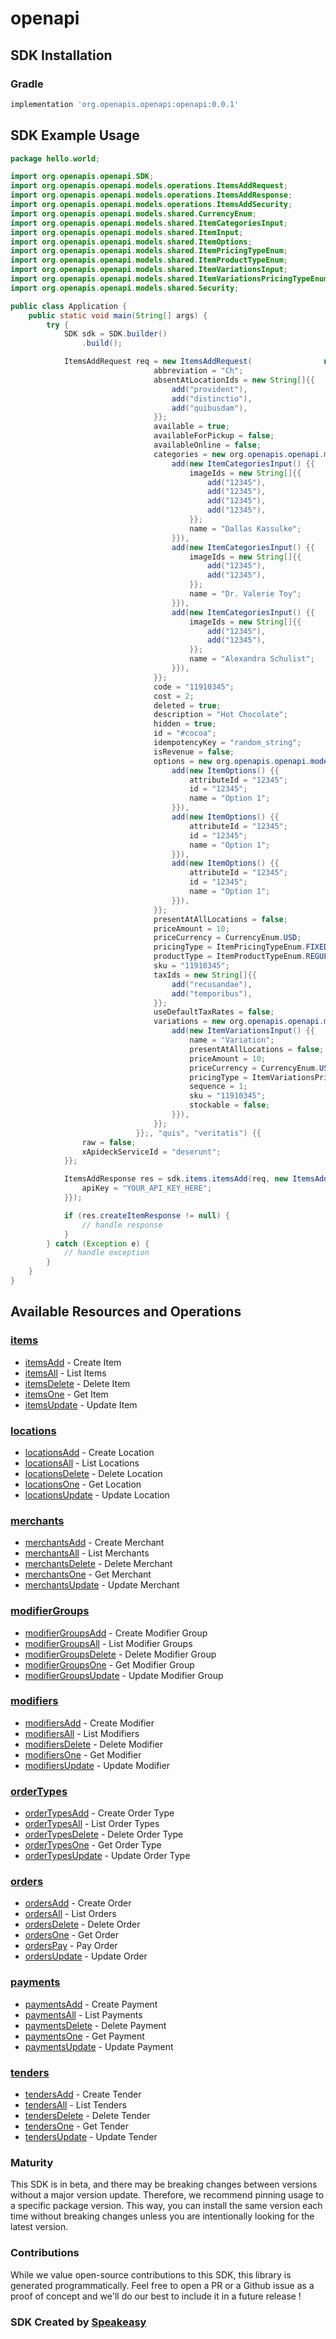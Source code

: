 # openapi

<!-- Start SDK Installation -->
## SDK Installation

### Gradle

```groovy
implementation 'org.openapis.openapi:openapi:0.0.1'
```
<!-- End SDK Installation -->

## SDK Example Usage
<!-- Start SDK Example Usage -->
```java
package hello.world;

import org.openapis.openapi.SDK;
import org.openapis.openapi.models.operations.ItemsAddRequest;
import org.openapis.openapi.models.operations.ItemsAddResponse;
import org.openapis.openapi.models.operations.ItemsAddSecurity;
import org.openapis.openapi.models.shared.CurrencyEnum;
import org.openapis.openapi.models.shared.ItemCategoriesInput;
import org.openapis.openapi.models.shared.ItemInput;
import org.openapis.openapi.models.shared.ItemOptions;
import org.openapis.openapi.models.shared.ItemPricingTypeEnum;
import org.openapis.openapi.models.shared.ItemProductTypeEnum;
import org.openapis.openapi.models.shared.ItemVariationsInput;
import org.openapis.openapi.models.shared.ItemVariationsPricingTypeEnum;
import org.openapis.openapi.models.shared.Security;

public class Application {
    public static void main(String[] args) {
        try {
            SDK sdk = SDK.builder()
                .build();

            ItemsAddRequest req = new ItemsAddRequest(                new ItemInput("Cocoa") {{
                                abbreviation = "Ch";
                                absentAtLocationIds = new String[]{{
                                    add("provident"),
                                    add("distinctio"),
                                    add("quibusdam"),
                                }};
                                available = true;
                                availableForPickup = false;
                                availableOnline = false;
                                categories = new org.openapis.openapi.models.shared.ItemCategoriesInput[]{{
                                    add(new ItemCategoriesInput() {{
                                        imageIds = new String[]{{
                                            add("12345"),
                                            add("12345"),
                                            add("12345"),
                                            add("12345"),
                                        }};
                                        name = "Dallas Kassulke";
                                    }}),
                                    add(new ItemCategoriesInput() {{
                                        imageIds = new String[]{{
                                            add("12345"),
                                            add("12345"),
                                        }};
                                        name = "Dr. Valerie Toy";
                                    }}),
                                    add(new ItemCategoriesInput() {{
                                        imageIds = new String[]{{
                                            add("12345"),
                                            add("12345"),
                                        }};
                                        name = "Alexandra Schulist";
                                    }}),
                                }};
                                code = "11910345";
                                cost = 2;
                                deleted = true;
                                description = "Hot Chocolate";
                                hidden = true;
                                id = "#cocoa";
                                idempotencyKey = "random_string";
                                isRevenue = false;
                                options = new org.openapis.openapi.models.shared.ItemOptions[]{{
                                    add(new ItemOptions() {{
                                        attributeId = "12345";
                                        id = "12345";
                                        name = "Option 1";
                                    }}),
                                    add(new ItemOptions() {{
                                        attributeId = "12345";
                                        id = "12345";
                                        name = "Option 1";
                                    }}),
                                    add(new ItemOptions() {{
                                        attributeId = "12345";
                                        id = "12345";
                                        name = "Option 1";
                                    }}),
                                }};
                                presentAtAllLocations = false;
                                priceAmount = 10;
                                priceCurrency = CurrencyEnum.USD;
                                pricingType = ItemPricingTypeEnum.FIXED;
                                productType = ItemProductTypeEnum.REGULAR;
                                sku = "11910345";
                                taxIds = new String[]{{
                                    add("recusandae"),
                                    add("temporibus"),
                                }};
                                useDefaultTaxRates = false;
                                variations = new org.openapis.openapi.models.shared.ItemVariationsInput[]{{
                                    add(new ItemVariationsInput() {{
                                        name = "Variation";
                                        presentAtAllLocations = false;
                                        priceAmount = 10;
                                        priceCurrency = CurrencyEnum.USD;
                                        pricingType = ItemVariationsPricingTypeEnum.FIXED;
                                        sequence = 1;
                                        sku = "11910345";
                                        stockable = false;
                                    }}),
                                }};
                            }};, "quis", "veritatis") {{
                raw = false;
                xApideckServiceId = "deserunt";
            }};            

            ItemsAddResponse res = sdk.items.itemsAdd(req, new ItemsAddSecurity("perferendis") {{
                apiKey = "YOUR_API_KEY_HERE";
            }});

            if (res.createItemResponse != null) {
                // handle response
            }
        } catch (Exception e) {
            // handle exception
        }
    }
}
```
<!-- End SDK Example Usage -->

<!-- Start SDK Available Operations -->
## Available Resources and Operations


### [items](docs/items/README.md)

* [itemsAdd](docs/items/README.md#itemsadd) - Create Item
* [itemsAll](docs/items/README.md#itemsall) - List Items
* [itemsDelete](docs/items/README.md#itemsdelete) - Delete Item
* [itemsOne](docs/items/README.md#itemsone) - Get Item
* [itemsUpdate](docs/items/README.md#itemsupdate) - Update Item

### [locations](docs/locations/README.md)

* [locationsAdd](docs/locations/README.md#locationsadd) - Create Location
* [locationsAll](docs/locations/README.md#locationsall) - List Locations
* [locationsDelete](docs/locations/README.md#locationsdelete) - Delete Location
* [locationsOne](docs/locations/README.md#locationsone) - Get Location
* [locationsUpdate](docs/locations/README.md#locationsupdate) - Update Location

### [merchants](docs/merchants/README.md)

* [merchantsAdd](docs/merchants/README.md#merchantsadd) - Create Merchant
* [merchantsAll](docs/merchants/README.md#merchantsall) - List Merchants
* [merchantsDelete](docs/merchants/README.md#merchantsdelete) - Delete Merchant
* [merchantsOne](docs/merchants/README.md#merchantsone) - Get Merchant
* [merchantsUpdate](docs/merchants/README.md#merchantsupdate) - Update Merchant

### [modifierGroups](docs/modifiergroups/README.md)

* [modifierGroupsAdd](docs/modifiergroups/README.md#modifiergroupsadd) - Create Modifier Group
* [modifierGroupsAll](docs/modifiergroups/README.md#modifiergroupsall) - List Modifier Groups
* [modifierGroupsDelete](docs/modifiergroups/README.md#modifiergroupsdelete) - Delete Modifier Group
* [modifierGroupsOne](docs/modifiergroups/README.md#modifiergroupsone) - Get Modifier Group
* [modifierGroupsUpdate](docs/modifiergroups/README.md#modifiergroupsupdate) - Update Modifier Group

### [modifiers](docs/modifiers/README.md)

* [modifiersAdd](docs/modifiers/README.md#modifiersadd) - Create Modifier
* [modifiersAll](docs/modifiers/README.md#modifiersall) - List Modifiers
* [modifiersDelete](docs/modifiers/README.md#modifiersdelete) - Delete Modifier
* [modifiersOne](docs/modifiers/README.md#modifiersone) - Get Modifier
* [modifiersUpdate](docs/modifiers/README.md#modifiersupdate) - Update Modifier

### [orderTypes](docs/ordertypes/README.md)

* [orderTypesAdd](docs/ordertypes/README.md#ordertypesadd) - Create Order Type
* [orderTypesAll](docs/ordertypes/README.md#ordertypesall) - List Order Types
* [orderTypesDelete](docs/ordertypes/README.md#ordertypesdelete) - Delete Order Type
* [orderTypesOne](docs/ordertypes/README.md#ordertypesone) - Get Order Type
* [orderTypesUpdate](docs/ordertypes/README.md#ordertypesupdate) - Update Order Type

### [orders](docs/orders/README.md)

* [ordersAdd](docs/orders/README.md#ordersadd) - Create Order
* [ordersAll](docs/orders/README.md#ordersall) - List Orders
* [ordersDelete](docs/orders/README.md#ordersdelete) - Delete Order
* [ordersOne](docs/orders/README.md#ordersone) - Get Order
* [ordersPay](docs/orders/README.md#orderspay) - Pay Order
* [ordersUpdate](docs/orders/README.md#ordersupdate) - Update Order

### [payments](docs/payments/README.md)

* [paymentsAdd](docs/payments/README.md#paymentsadd) - Create Payment
* [paymentsAll](docs/payments/README.md#paymentsall) - List Payments
* [paymentsDelete](docs/payments/README.md#paymentsdelete) - Delete Payment
* [paymentsOne](docs/payments/README.md#paymentsone) - Get Payment
* [paymentsUpdate](docs/payments/README.md#paymentsupdate) - Update Payment

### [tenders](docs/tenders/README.md)

* [tendersAdd](docs/tenders/README.md#tendersadd) - Create Tender
* [tendersAll](docs/tenders/README.md#tendersall) - List Tenders
* [tendersDelete](docs/tenders/README.md#tendersdelete) - Delete Tender
* [tendersOne](docs/tenders/README.md#tendersone) - Get Tender
* [tendersUpdate](docs/tenders/README.md#tendersupdate) - Update Tender
<!-- End SDK Available Operations -->

### Maturity

This SDK is in beta, and there may be breaking changes between versions without a major version update. Therefore, we recommend pinning usage 
to a specific package version. This way, you can install the same version each time without breaking changes unless you are intentionally 
looking for the latest version.

### Contributions

While we value open-source contributions to this SDK, this library is generated programmatically. 
Feel free to open a PR or a Github issue as a proof of concept and we'll do our best to include it in a future release !

### SDK Created by [Speakeasy](https://docs.speakeasyapi.dev/docs/using-speakeasy/client-sdks)
